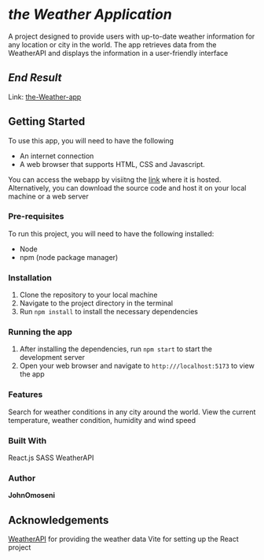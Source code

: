 # _the Weather Application_

A project designed to provide users with up-to-date weather information for any location or city in the world. The app retrieves data from the WeatherAPI and displays the information in a user-friendly interface

## _End Result_

Link: [the-Weather-app](https://weatherapp-johnny-dev.vercel.app)

## Getting Started

To use this app, you will need to have the following

- An internet connection
- A web browser that supports HTML, CSS and Javascript.

You can access the webapp by visiitng the [link](https://weatherapp-ashen-six.vercel.app) where it is hosted. Alternatively, you can download the source code and host it on your local machine or a web server

### Pre-requisites

To run this project, you will need to have the following installed:

- Node
- npm (node package manager)

### Installation

1. Clone the repository to your local machine
2. Navigate to the project directory in the terminal
3. Run `npm install` to install the necessary dependencies

### Running the app

1. After installing the dependencies, run `npm start` to start the development server
2. Open your web browser and navigate to `http:///localhost:5173` to view the app

### Features

Search for weather conditions in any city around the world.
View the current temperature, weather condition, humidity and wind speed

### Built With

React.js
SASS
WeatherAPI

### Author

**JohnOmoseni**

## Acknowledgements

[WeatherAPI](http://api.weatherapi.com/) for providing the weather data
Vite for setting up the React project
